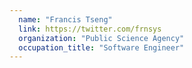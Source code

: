 ```yaml
---
  name: "Francis Tseng"
  link: https://twitter.com/frnsys
  organization: "Public Science Agency"
  occupation_title: "Software Engineer"
---
```

